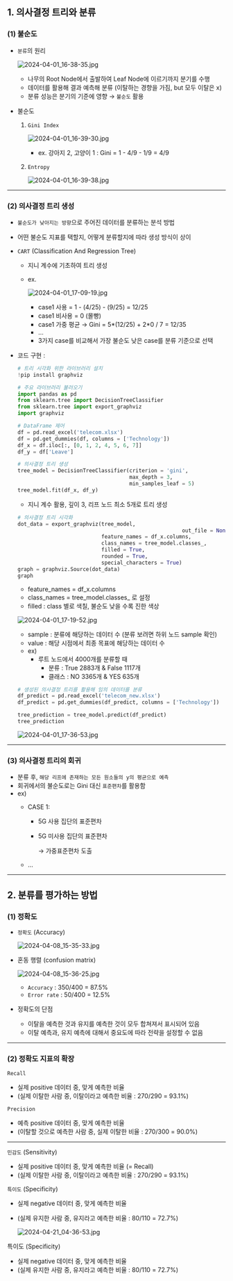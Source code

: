 ## 1. 의사결정 트리와 분류

### (1) 불순도

- `분류`의 원리
    
    ![2024-04-01_16-38-35.jpg](https://prod-files-secure.s3.us-west-2.amazonaws.com/edfd69d1-6c01-4d0c-9269-1bae8a4e3915/c92d8189-00c6-4e1a-a6d0-cc5e85efc579/2024-04-01_16-38-35.jpg)
    
    - 나무의 Root Node에서 출발하여 Leaf Node에 이르기까지 분기를 수행
    - 데이터를 활용해 결과 예측해 분류 (이탈하는 경향을 가짐, but 모두 이탈은 x)
    - 분류 성능은 분기의 기준에 영향 → `불순도` 활용

- 불순도
    1. `Gini Index`
        
        ![2024-04-01_16-39-30.jpg](https://prod-files-secure.s3.us-west-2.amazonaws.com/edfd69d1-6c01-4d0c-9269-1bae8a4e3915/71ffac57-f7e3-408d-b102-c0099842efc3/2024-04-01_16-39-30.jpg)
        
        - ex. 강아지 2, 고양이 1 : Gini = 1 - 4/9 - 1/9 = 4/9
    2. `Entropy`
        
        ![2024-04-01_16-39-38.jpg](https://prod-files-secure.s3.us-west-2.amazonaws.com/edfd69d1-6c01-4d0c-9269-1bae8a4e3915/4877d533-af44-4605-a8c4-cebae7ca7ba9/2024-04-01_16-39-38.jpg)
        

---

### (2) 의사결정 트리 생성

- `불순도가 낮아지는 방향`으로 주어진 데이터를 분류하는 분석 방법
- 어떤 불순도 지표를 택할지, 어떻게 분류할지에 따라 생성 방식이 상이

- `CART` (Classification And Regression Tree)
    - 지니 계수에 기초하여 트리 생성
    - ex.
        
        ![2024-04-01_17-09-19.jpg](https://prod-files-secure.s3.us-west-2.amazonaws.com/edfd69d1-6c01-4d0c-9269-1bae8a4e3915/b05a3429-722d-4fcc-8150-932adc314003/2024-04-01_17-09-19.jpg)
        
        - case1 사용 = 1 - (4/25) - (9/25) = 12/25
        - case1 비사용 = 0 (몰빵)
        - case1 가중 평균 → Gini = 5*(12/25) + 2*0 / 7 = 12/35
        - …
        - 3가지 case를 비교해서 가장 불순도 낮은 case를 분류 기준으로 선택

- 코드 구현 :
    
    ```python
    # 트리 시각화 위한 라이브러리 설치
    !pip install graphviz
    ```
    
    ```python
    # 주요 라이브러리 불러오기
    import pandas as pd
    from sklearn.tree import DecisionTreeClassifier
    from sklearn.tree import export_graphviz
    import graphviz
    ```
    
    ```python
    # DataFrame 제어
    df = pd.read_excel('telecom.xlsx')
    df = pd.get_dummies(df, columns = ['Technology'])
    df_x = df.iloc[:, [0, 1, 2, 4, 5, 6, 7]]
    df_y = df['Leave']
    ```
    
    ```python
    # 의사결정 트리 생성
    tree_model = DecisionTreeClassifier(criterion = 'gini', 
                                        max_depth = 3, 
                                        min_samples_leaf = 5)
    tree_model.fit(df_x, df_y)
    ```
    
    - 지니 계수 활용, 깊이 3, 리프 노드 최소 5개로 트리 생성
    
    ```python
    # 의사결정 트리 시각화
    dot_data = export_graphviz(tree_model, 
    													 out_file = None,
                               feature_names = df_x.columns,
                               class_names = tree_model.classes_,
                               filled = True, 
                               rounded = True,
                               special_characters = True)
    graph = graphviz.Source(dot_data)
    graph
    ```
    
    - feature_names = df_x.columns
    - class_names = tree_model.classes_ 로 설정
    - filled : class 별로 색칠, 불순도 낮을 수록 진한 색상
    
    ![2024-04-01_17-19-52.jpg](https://prod-files-secure.s3.us-west-2.amazonaws.com/edfd69d1-6c01-4d0c-9269-1bae8a4e3915/d04d2162-28a5-444e-a7a4-af28ee3f5871/2024-04-01_17-19-52.jpg)
    
    - sample : 분류에 해당하는 데이터 수 (분류 보려면 하위 노드 sample 확인)
    - value : 해당 시점에서 최종 목표에 해당하는 데이터 수
    - ex)
        - 루트 노드에서 4000개를 분류할 때
            - 분류 : True 2883개 & False 1117개
            - 클래스 : NO 3365개 & YES 635개
            
    
    ```python
    # 생성된 의사결정 트리를 활용해 임의 데이터를 분류
    df_predict = pd.read_excel('telecom_new.xlsx')
    df_predict = pd.get_dummies(df_predict, columns = ['Technology'])
    
    tree_prediction = tree_model.predict(df_predict)
    tree_prediction
    ```
    
    ![2024-04-01_17-36-53.jpg](https://prod-files-secure.s3.us-west-2.amazonaws.com/edfd69d1-6c01-4d0c-9269-1bae8a4e3915/894bf4a4-5969-4bd5-aad3-57f43a34ab38/2024-04-01_17-36-53.jpg)
    

---

### (3) 의사결정 트리의 회귀

- 분류 후, `해당 리프에 존재하는 모든 원소들의 y의 평균으로 예측`
- 회귀에서의 불순도로는 Gini 대신 `표준편차`를 활용함
- ex)
    - CASE 1:
        - 5G 사용 집단의 표준편차
        - 5G 미사용 집단의 표준편차
            
            → 가중표준편차 도출
            
    - …

---

## 2. 분류를 평가하는 방법

### (1) 정확도

- `정확도` (Accuracy)
    
    ![2024-04-08_15-35-33.jpg](https://prod-files-secure.s3.us-west-2.amazonaws.com/edfd69d1-6c01-4d0c-9269-1bae8a4e3915/f447fa46-81e4-40d3-b421-851f7fe6d42c/2024-04-08_15-35-33.jpg)
    

- 혼동 행렬 (confusion matrix)
    
    ![2024-04-08_15-36-25.jpg](https://prod-files-secure.s3.us-west-2.amazonaws.com/edfd69d1-6c01-4d0c-9269-1bae8a4e3915/6336cb4a-f69f-4b6c-a22d-9b8207202d64/2024-04-08_15-36-25.jpg)
    
    - `Accuracy` : 350/400 = 87.5%
    - `Error rate` : 50/400 = 12.5%

- 정확도의 단점
    - 이탈을 예측한 것과 유지를 예측한 것이 모두 합쳐져서 표시되어 있음
    - 이탈 예측과, 유지 예측에 대해서 중요도에 따라 전략을 설정할 수 없음
    

---

### (2) 정확도 지표의 확장

`Recall`

- 실제 positive 데이터 중, 맞게 예측한 비율
- (실제 이탈한 사람 중, 이탈이라고 예측한 비율 : 270/290 = 93.1%)

`Precision`

- 예측 positive 데이터 중, 맞게 예측한 비율
- (이탈할 것으로 예측한 사람 중, 실제 이탈한 비율 : 270/300 = 90.0%)

---

`민감도` (Sensitivity)

- 실제 positive 데이터 중, 맞게 예측한 비율 (= Recall)
- (실제 이탈한 사람 중, 이탈이라고 예측한 비율 : 270/290 = 93.1%)

`특이도` (Specificity)

- 실제 negative 데이터 중, 맞게 예측한 비율
- (실제 유지한 사람 중, 유지라고 예측한 비율 : 80/110 = 72.7%)
    
    ![2024-04-21_04-36-53.jpg](https://prod-files-secure.s3.us-west-2.amazonaws.com/edfd69d1-6c01-4d0c-9269-1bae8a4e3915/e70fcfe3-440c-465f-b179-a19edf8e883a/2024-04-21_04-36-53.jpg)

특이도 (Specificity)

- 실제 negative 데이터 중, 맞게 예측한 비율
- (실제 유지한 사람 중, 유지라고 예측한 비율 : 80/110 = 72.7%)
